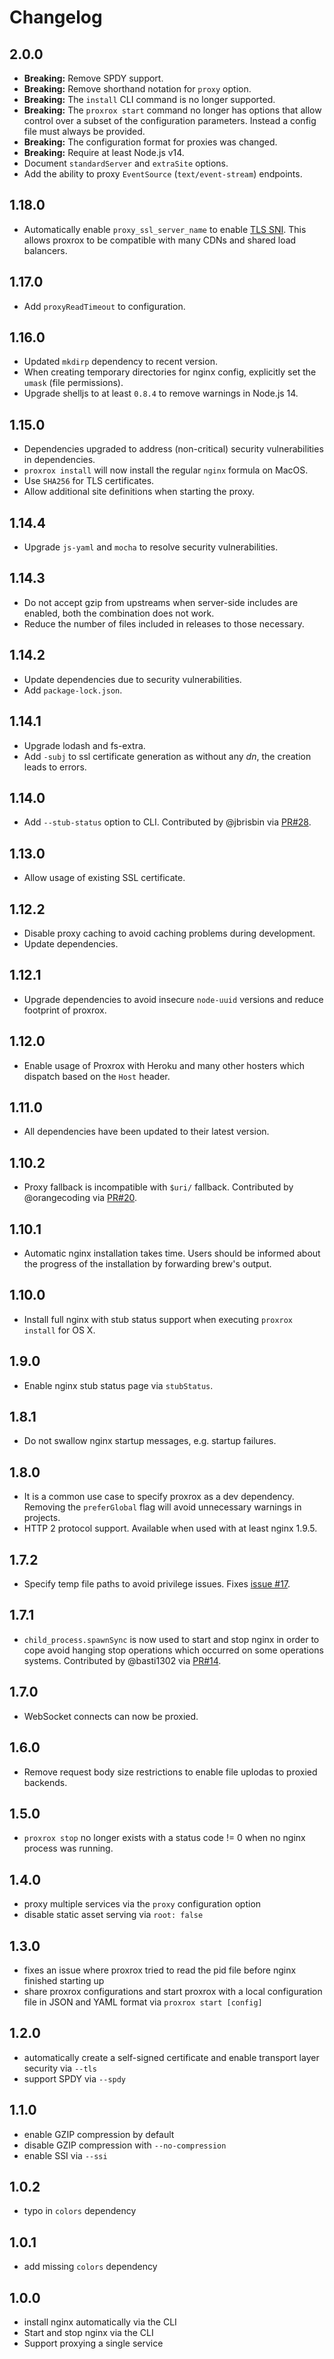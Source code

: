 # Changelog

## 2.0.0
 - **Breaking:** Remove SPDY support.
 - **Breaking:** Remove shorthand notation for `proxy` option.
 - **Breaking:** The `install` CLI command is no longer supported.
 - **Breaking:** The `proxrox start` command no longer has options that allow control over a subset of the configuration parameters. Instead a config file must always be provided.
 - **Breaking:** The configuration format for proxies was changed.
 - **Breaking:** Require at least Node.js v14.
 - Document `standardServer` and `extraSite` options.
 - Add the ability to proxy `EventSource` (`text/event-stream`) endpoints.

## 1.18.0
 - Automatically enable `proxy_ssl_server_name` to enable [TLS SNI](https://en.wikipedia.org/wiki/Server_Name_Indication). This allows proxrox to be compatible with many CDNs and shared load balancers.

## 1.17.0
 - Add `proxyReadTimeout` to configuration.

## 1.16.0
 - Updated `mkdirp` dependency to recent version.
 - When creating temporary directories for nginx config, explicitly set the `umask` (file permissions).
 - Upgrade shelljs to at least `0.8.4` to remove warnings in Node.js 14.

## 1.15.0
 - Dependencies upgraded to address (non-critical) security vulnerabilities in dependencies.
 - `proxrox install` will now install the regular `nginx` formula on MacOS.
 - Use `SHA256` for TLS certificates.
 - Allow additional site definitions when starting the proxy.

## 1.14.4
 - Upgrade `js-yaml` and `mocha` to resolve security vulnerabilities.

## 1.14.3
 - Do not accept gzip from upstreams when server-side includes are enabled, both the combination does not work.
 - Reduce the number of files included in releases to those necessary.

## 1.14.2
 - Update dependencies due to security vulnerabilities.
 - Add `package-lock.json`.

## 1.14.1
 - Upgrade lodash and fs-extra.
 - Add `-subj` to ssl certificate generation as without any *dn*, the creation leads to errors.

## 1.14.0
 - Add `--stub-status` option to CLI. Contributed by @jbrisbin via [PR#28](https://github.com/bripkens/proxrox/pull/28).

## 1.13.0
 - Allow usage of existing SSL certificate.

## 1.12.2
 - Disable proxy caching to avoid caching problems during development.
 - Update dependencies.

## 1.12.1
 - Upgrade dependencies to avoid insecure `node-uuid` versions and reduce footprint of proxrox.

## 1.12.0
 - Enable usage of Proxrox with Heroku and many other hosters which dispatch based on the `Host` header.

## 1.11.0
 - All dependencies have been updated to their latest version.

## 1.10.2
 - Proxy fallback is incompatible with `$uri/` fallback. Contributed by @orangecoding via [PR#20](https://github.com/bripkens/proxrox/pull/20).

## 1.10.1
 - Automatic nginx installation takes time. Users should be informed about the progress of the installation by forwarding brew's output.

## 1.10.0
 - Install full nginx with stub status support when executing `proxrox install` for OS X.

## 1.9.0
 - Enable nginx stub status page via `stubStatus`.

## 1.8.1
 - Do not swallow nginx startup messages, e.g. startup failures.

## 1.8.0
 - It is a common use case to specify proxrox as a dev dependency. Removing the `preferGlobal` flag will avoid unnecessary warnings in projects.
 - HTTP 2 protocol support. Available when used with at least nginx 1.9.5.

## 1.7.2
 - Specify temp file paths to avoid privilege issues. Fixes [issue #17](https://github.com/bripkens/proxrox/issues/17).

## 1.7.1
 - `child_process.spawnSync` is now used to start and stop nginx in order to cope
   avoid hanging stop operations which occurred on some operations systems. Contributed by @basti1302 via [PR#14](https://github.com/bripkens/proxrox/issues/14).

## 1.7.0
 - WebSocket connects can now be proxied.

## 1.6.0
 - Remove request body size restrictions to enable file uplodas to proxied
   backends.

## 1.5.0
 - `proxrox stop` no longer exists with a status code != 0 when no nginx
   process was running.

## 1.4.0
 - proxy multiple services via the `proxy` configuration option
 - disable static asset serving via `root: false`

## 1.3.0
 - fixes an issue where proxrox tried to read the pid file before nginx
   finished starting up
 - share proxrox configurations and start proxrox with a local configuration
   file in JSON and YAML format via `proxrox start [config]`

## 1.2.0
 - automatically create a self-signed certificate and enable transport layer
   security via `--tls`
 - support SPDY via `--spdy`

## 1.1.0
 - enable GZIP compression by default
 - disable GZIP compression with `--no-compression`
 - enable SSI via `--ssi`

## 1.0.2
 - typo in `colors` dependency

## 1.0.1
 - add missing `colors` dependency

## 1.0.0
 - install nginx automatically via the CLI
 - Start and stop nginx via the CLI
 - Support proxying a single service

